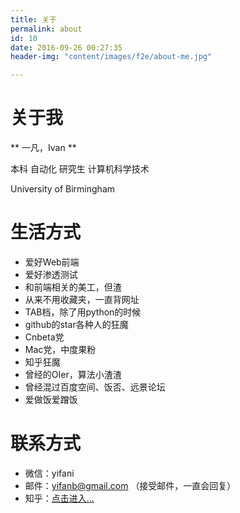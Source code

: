 ```yaml
---
title: 关于
permalink: about
id: 10
date: 2016-09-26 00:27:35
header-img: "content/images/f2e/about-me.jpg"

---
```

# 关于我

** 一凡，Ivan **

本科 自动化 研究生 计算机科学技术

University of Birmingham

# 生活方式

* 爱好Web前端
* 爱好渗透测试
* 和前端相关的美工，但渣
* 从来不用收藏夹，一直背网址
* TAB档，除了用python的时候
* github的star各种人的狂魔
* Cnbeta党
* Mac党，中度果粉
* 知乎狂魔
* 曾经的OIer，算法小渣渣
* 曾经混过百度空间、饭否、远景论坛
* 爱做饭爱蹭饭

# 联系方式

* 微信：yifani
* 邮件：yifanb@gmail.com （接受邮件，一直会回复）
* 知乎：[点击进入...](https://www.zhihu.com/people/yfgeek)

